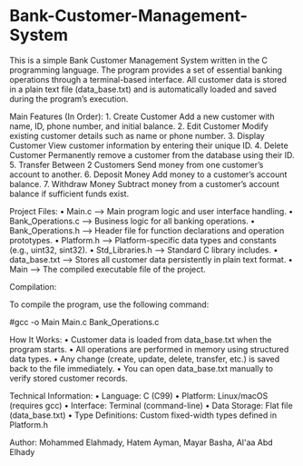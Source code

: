 # Bank-Customer-Management-System

This is a simple Bank Customer Management System written in the C programming language.
The program provides a set of essential banking operations through a terminal-based interface.
All customer data is stored in a plain text file (data_base.txt) and is automatically loaded and saved during the program’s execution.

Main Features (In Order):
    1.    Create Customer
Add a new customer with name, ID, phone number, and initial balance.
    2.    Edit Customer
Modify existing customer details such as name or phone number.
    3.    Display Customer
View customer information by entering their unique ID.
    4.    Delete Customer
Permanently remove a customer from the database using their ID.
    5.    Transfer Between 2 Customers
Send money from one customer’s account to another.
    6.    Deposit Money
Add money to a customer’s account balance.
    7.    Withdraw Money
Subtract money from a customer’s account balance if sufficient funds exist.

Project Files:
    •    Main.c              –> Main program logic and user interface handling.
    •    Bank_Operations.c   –> Business logic for all banking operations.
    •    Bank_Operations.h   –> Header file for function declarations and operation prototypes.
    •    Platform.h          –> Platform-specific data types and constants (e.g., uint32, sint32).
    •    Std_Libraries.h     –> Standard C library includes.
    •    data_base.txt       –> Stores all customer data persistently in plain text format.
    •    Main                –> The compiled executable file of the project.

Compilation:

To compile the program, use the following command:

#gcc -o Main Main.c Bank_Operations.c

How It Works:
    •    Customer data is loaded from data_base.txt when the program starts.
    •    All operations are performed in memory using structured data types.
    •    Any change (create, update, delete, transfer, etc.) is saved back to the file immediately.
    •    You can open data_base.txt manually to verify stored customer records.

Technical Information:
    •    Language: C (C99)
    •    Platform: Linux/macOS (requires gcc)
    •    Interface: Terminal (command-line)
    •    Data Storage: Flat file (data_base.txt)
    •    Type Definitions: Custom fixed-width types defined in Platform.h

Author:
Mohammed Elahmady, Hatem Ayman, Mayar Basha, Al'aa Abd Elhady
